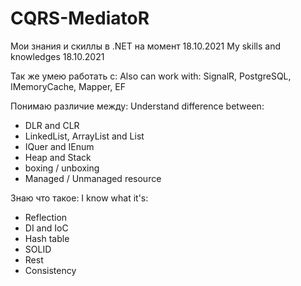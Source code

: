 # CQRS-MediatoR
Мои знания и скиллы в .NET на момент 18.10.2021
My skills and knowledges 18.10.2021

Так же умею работать с: 
Also can work with:
SignalR, PostgreSQL, IMemoryCache, Mapper, EF


Понимаю различие между:
Understand difference between:
- DLR and CLR
- LinkedList, ArrayList and List
- IQuer and IEnum
- Heap and Stack
- boxing / unboxing
- Managed / Unmanaged resource

Знаю что такое:
I know what it's:
- Reflection
- DI and IoC
- Hash table
- SOLID
- Rest
- Consistency
